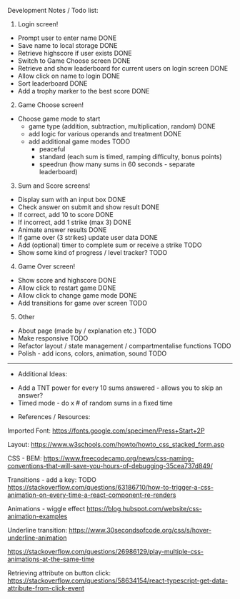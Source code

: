 Development Notes / Todo list:

1. Login screen!

- Prompt user to enter name DONE
- Save name to local storage DONE
- Retrieve highscore if user exists DONE
- Switch to Game Choose screen DONE
- Retrieve and show leaderboard for current users on login screen DONE
- Allow click on name to login DONE
- Sort leaderboard DONE
- Add a trophy marker to the best score DONE

2. Game Choose screen!

- Choose game mode to start
  - game type (addition, subtraction, multiplication, random) DONE
  - add logic for various operands and treatment DONE
  - add additional game modes TODO
    - peaceful
    - standard (each sum is timed, ramping difficulty, bonus points)
    - speedrun (how many sums in 60 seconds - separate leaderboard)

3. Sum and Score screens!

- Display sum with an input box DONE
- Check answer on submit and show result DONE
- If correct, add 10 to score DONE
- If incorrect, add 1 strike (max 3) DONE
- Animate answer results DONE
- If game over (3 strikes) update user data DONE
- Add (optional) timer to complete sum or receive a strike TODO
- Show some kind of progress / level tracker? TODO

4. Game Over screen!

- Show score and highscore DONE
- Allow click to restart game DONE
- Allow click to change game mode DONE
- Add transitions for game over screen TODO

5. Other

- About page (made by / explanation etc.) TODO
- Make responsive TODO
- Refactor layout / state management / compartmentalise functions TODO
- Polish - add icons, colors, animation, sound TODO

---

- Additional Ideas:

* Add a TNT power for every 10 sums answered - allows you to skip an answer?
* Timed mode - do x # of random sums in a fixed time

- References / Resources:

Imported Font:
https://fonts.google.com/specimen/Press+Start+2P

Layout:
https://www.w3schools.com/howto/howto_css_stacked_form.asp

CSS - BEM:
https://www.freecodecamp.org/news/css-naming-conventions-that-will-save-you-hours-of-debugging-35cea737d849/

Transitions - add a key: TODO
https://stackoverflow.com/questions/63186710/how-to-trigger-a-css-animation-on-every-time-a-react-component-re-renders

Animations - wiggle effect
https://blog.hubspot.com/website/css-animation-examples

Underline transition:
https://www.30secondsofcode.org/css/s/hover-underline-animation

https://stackoverflow.com/questions/26986129/play-multiple-css-animations-at-the-same-time

Retrieving attribute on button click:
https://stackoverflow.com/questions/58634154/react-typescript-get-data-attribute-from-click-event
